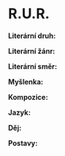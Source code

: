 # R.U.R.

**Literární druh:** 

**Literární žánr:** 

**Literární směr:** 

**Myšlenka:** 

**Kompozice:** 

**Jazyk:**

**Děj:** 

**Postavy:**   